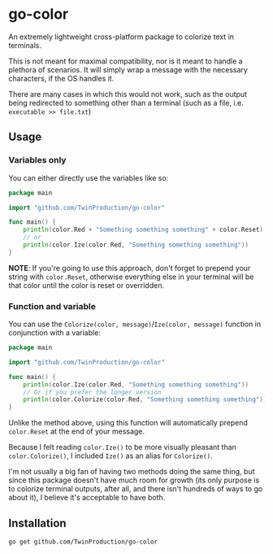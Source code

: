 # go-color

An extremely lightweight cross-platform package to colorize text in terminals.

This is not meant for maximal compatibility, nor is it meant to handle a plethora of scenarios.
It will simply wrap a message with the necessary characters, if the OS handles it.

There are many cases in which this would not work, such as the output being redirected to something other 
than a terminal (such as a file, i.e. `executable >> file.txt`)


## Usage


### Variables only

You can either directly use the variables like so:

```go
package main

import "github.com/TwinProduction/go-color"

func main() {
    println(color.Red + "Something something something" + color.Reset)
    // or
    println(color.Ize(color.Red, "Something something something"))
}
```

**NOTE**: If you're going to use this approach, don't forget to prepend your string with `color.Reset`, otherwise everything else in your terminal will be that color until the color is reset or overridden.


### Function and variable

You can use the `Colorize(color, message)`/`Ize(color, message)` function in conjunction with a variable:

```go
package main

import "github.com/TwinProduction/go-color"

func main() {
    println(color.Ize(color.Red, "Something something something"))
    // Or if you prefer the longer version
    println(color.Colorize(color.Red, "Something something something"))
}
```

Unlike the method above, using this function will automatically prepend `color.Reset` at the 
end of your message.

Because I felt reading `color.Ize()` to be more visually pleasant than `color.Colorize()`, I included `Ize()` as an alias for `Colorize()`.

I'm not usually a big fan of having two methods doing the same thing, but since
this package doesn't have much room for growth (its only purpose is to colorize
terminal outputs, after all, and there isn't hundreds of ways to go about it),
I believe it's acceptable to have both.


## Installation

```
go get github.com/TwinProduction/go-color
```
